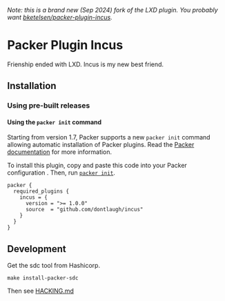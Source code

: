 _Note: this is a brand new (Sep 2024) fork of the LXD plugin. You probably want [bketelsen/packer-plugin-incus](https://github.com/bketelsen/packer-plugin-incus)._

# Packer Plugin Incus

Frienship ended with LXD. Incus is my new best friend.


## Installation

### Using pre-built releases

#### Using the `packer init` command

Starting from version 1.7, Packer supports a new `packer init` command allowing
automatic installation of Packer plugins. Read the
[Packer documentation](https://www.packer.io/docs/commands/init) for more information.

To install this plugin, copy and paste this code into your Packer configuration .
Then, run [`packer init`](https://www.packer.io/docs/commands/init).

```hcl
packer {
  required_plugins {
    incus = {
      version = ">= 1.0.0"
      source  = "github.com/dontlaugh/incus"
    }
  }
}
```

## Development

Get the sdc tool from Hashicorp.

```
make install-packer-sdc
```

Then see [HACKING.md](./HACKING.md)
